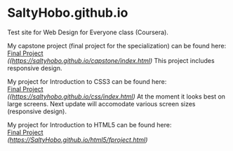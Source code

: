 # SaltyHobo.github.io
Test site for Web Design for Everyone class (Coursera).

My capstone project (final project for the specialization) can be found here: <br>
<a href="https://saltyhobo.github.io/capstone/index.html">Final Project</a><br>
<cite> ((https://saltyhobo.github.io/capstone/index.html)</cite>
This project includes responsive design.

My project for Introduction to CSS3 can be found here: <br>
<a href="https://saltyhobo.github.io/css/index.html">Final Project</a><br>
<cite> ((https://saltyhobo.github.io/css/index.html)</cite>
At the moment it looks best on large screens. Next update will accomodate various screen sizes (responsive design).

My project for Introduction to HTML5 can be found here: <br>
<a href="https://SaltyHobo.github.io/html5/fproject.html">Final Project</a><br>
<cite> (https://SaltyHobo.github.io/html5/fproject.html)</cite>


